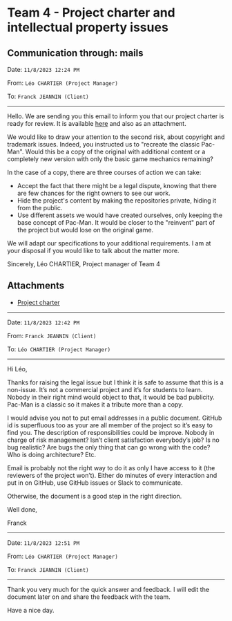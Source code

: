 # Team 4 - Project charter and intellectual property issues

## Communication through: mails

Date: `11/8/2023 12:24 PM`

From: `Léo CHARTIER (Project Manager)`

To: `Franck JEANNIN (Client)`

---

Hello.
We are sending you this email to inform you that our project charter is ready for review. It is available [here](../Project%20charter.md) and also as an attachment.

We would like to draw your attention to the second risk, about copyright and trademark issues. Indeed, you instructed us to "recreate the classic Pac-Man". Would this be a copy of the original with additional content or a completely new version with only the basic game mechanics remaining?

In the case of a copy, there are three courses of action we can take:

- Accept the fact that there might be a legal dispute, knowing that there are few chances for the right owners to see our work.
- Hide the project's content by making the repositories private, hiding it from the public.
- Use different assets we would have created ourselves, only keeping the base concept of Pac-Man. It would be closer to the "reinvent" part of the project but would lose on the original game.

We will adapt our specifications to your additional requirements. I am at your disposal if you would like to talk about the matter more.

Sincerely,
Léo CHARTIER, Project manager of Team 4

## Attachments

- [Project charter](../Project%20charter.md)

---

Date: `11/8/2023 12:42 PM`

From: `Franck JEANNIN (Client)`

To: `Léo CHARTIER (Project Manager)`

---

Hi Léo,

Thanks for raising the legal issue but I think it is safe to assume that this is a non-issue. It’s not a commercial project and it’s for students to learn. Nobody in their right mind would object to that, it would be bad publicity. Pac-Man is a classic so it makes it a tribute more than a copy.

I would advise you not to put email addresses in a public document. GitHub id is superfluous too as your are all member of the project so it’s easy to find you.
The description of responsibilities could be improve. Nobody in charge of risk management? Isn’t client satisfaction everybody’s job? Is no bug realistic? Are bugs the only thing that can go wrong with the code? Who is doing architecture? Etc.

Email is probably not the right way to do it as only I have access to it (the reviewers of the project won’t). Either do minutes of every interaction and put in on GitHub, use GitHub issues or Slack to communicate.

Otherwise, the document is a good step in the right direction.

Well done,

Franck

---

Date: `11/8/2023 12:51 PM`

From: `Léo CHARTIER (Project Manager)`

To: `Franck JEANNIN (Client)`

---

Thank you very much for the quick answer and feedback. I will edit the document later on and share the feedback with the team.

Have a nice day.
